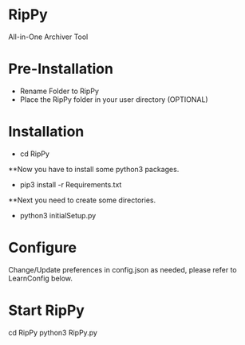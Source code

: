 # RipPy
All-in-One Archiver Tool

# Pre-Installation
* Rename Folder to RipPy
* Place the RipPy folder in your user directory (OPTIONAL)

# Installation
* cd RipPy

**Now you have to install some python3 packages.
* pip3 install -r Requirements.txt

**Next you need to create some directories.

* python3 initialSetup.py

# Configure
Change/Update preferences in config.json as needed, please refer to LearnConfig below.

# Start RipPy
cd RipPy 
python3 RipPy.py
